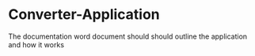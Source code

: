 # Converter-Application
The documentation word document should should outline the application and how it works

